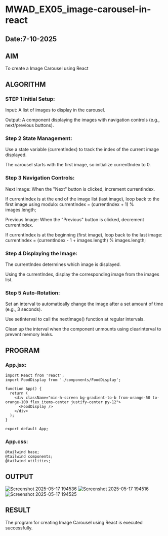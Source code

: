 # MWAD_EX05_image-carousel-in-react
## Date:7-10-2025

## AIM
To create a Image Carousel using React 

## ALGORITHM
### STEP 1 Initial Setup:
Input: A list of images to display in the carousel.

Output: A component displaying the images with navigation controls (e.g., next/previous buttons).

### Step 2 State Management:
Use a state variable (currentIndex) to track the index of the current image displayed.

The carousel starts with the first image, so initialize currentIndex to 0.

### Step 3 Navigation Controls:
Next Image: When the "Next" button is clicked, increment currentIndex.

If currentIndex is at the end of the image list (last image), loop back to the first image using modulo:
currentIndex = (currentIndex + 1) % images.length;

Previous Image: When the "Previous" button is clicked, decrement currentIndex.

If currentIndex is at the beginning (first image), loop back to the last image:
currentIndex = (currentIndex - 1 + images.length) % images.length;

### Step 4 Displaying the Image:
The currentIndex determines which image is displayed.

Using the currentIndex, display the corresponding image from the images list.

### Step 5 Auto-Rotation:
Set an interval to automatically change the image after a set amount of time (e.g., 3 seconds).

Use setInterval to call the nextImage() function at regular intervals.

Clean up the interval when the component unmounts using clearInterval to prevent memory leaks.

## PROGRAM
### App.jsx:
```
import React from 'react';
import FoodDisplay from './components/FoodDisplay';

function App() {
  return (
    <div className="min-h-screen bg-gradient-to-b from-orange-50 to-orange-100 flex items-center justify-center py-12">
      <FoodDisplay />
    </div>
  );
}

export default App;
```

### App.css:
```
@tailwind base;
@tailwind components;
@tailwind utilities;

```
## OUTPUT
![Screenshot 2025-05-17 194536](https://github.com/user-attachments/assets/0c1c7ed8-f436-47c3-8cd5-b2e2882fc81a)
![Screenshot 2025-05-17 194516](https://github.com/user-attachments/assets/411570d3-aeb4-49ab-bdd7-399233b516da)
![Screenshot 2025-05-17 194525](https://github.com/user-attachments/assets/65ac8942-b6e0-4155-acda-1745010210a0)

## RESULT
The program for creating Image Carousel using React is executed successfully.
